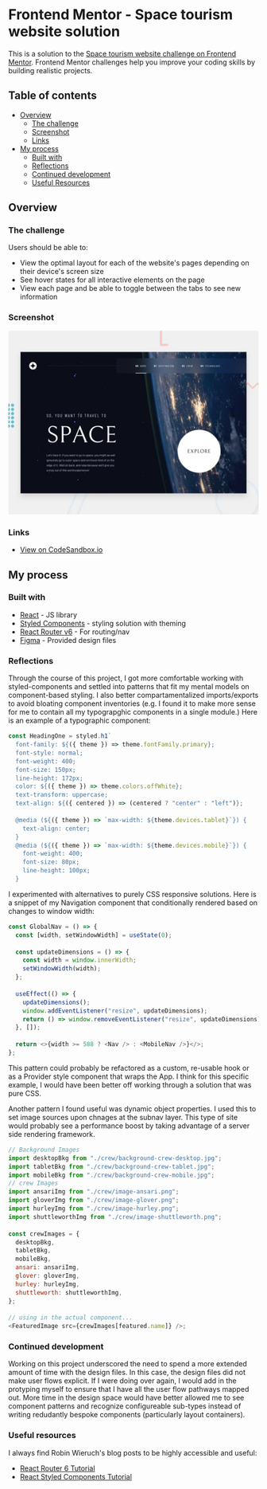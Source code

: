 # Frontend Mentor - Space tourism website solution

This is a solution to the [Space tourism website challenge on Frontend Mentor](https://www.frontendmentor.io/challenges/space-tourism-multipage-website-gRWj1URZ3). Frontend Mentor challenges help you improve your coding skills by building realistic projects.

## Table of contents

- [Overview](#overview)
  - [The challenge](#the-challenge)
  - [Screenshot](#screenshot)
  - [Links](#links)
- [My process](#my-process)
  - [Built with](#built-with)
  - [Reflections](#what-i-learned)
  - [Continued development](#continued-development)
  - [Useful Resources](#useful-resources)

## Overview

### The challenge

Users should be able to:

- View the optimal layout for each of the website's pages depending on their device's screen size
- See hover states for all interactive elements on the page
- View each page and be able to toggle between the tabs to see new information

### Screenshot

![preview](public/preview.jpg)

### Links

- [View on CodeSandbox.io](https://codesandbox.io/s/space-tourism-tfw2y9)

## My process

### Built with

- [React](https://reactjs.org/) - JS library
- [Styled Components](https://styled-components.com/) - styling solution with theming
- [React Router v6](https://reactrouter.com/) - For routing/nav
- [Figma](https://www.figma.com/) - Provided design files

### Reflections

Through the course of this project, I got more comfortable working with styled-components and settled into patterns that fit my mental models on component-based styling. I also better compartamentalized imports/exports to avoid bloating component inventories (e.g. I found it to make more sense for me to contain all my typograpghic components in a single module.) Here is an example of a typographic component:

```js
const HeadingOne = styled.h1`
  font-family: ${({ theme }) => theme.fontFamily.primary};
  font-style: normal;
  font-weight: 400;
  font-size: 150px;
  line-height: 172px;
  color: ${({ theme }) => theme.colors.offWhite};
  text-transform: uppercase;
  text-align: ${({ centered }) => (centered ? "center" : "left")};

  @media (${({ theme }) => `max-width: ${theme.devices.tablet}`}) {
    text-align: center;
  }
  @media (${({ theme }) => `max-width: ${theme.devices.mobile}`}) {
    font-weight: 400;
    font-size: 80px;
    line-height: 100px;
  }
```

I experimented with alternatives to purely CSS responsive solutions. Here is a snippet of my Navigation component that conditionally rendered based on changes to window width:

```js
const GlobalNav = () => {
  const [width, setWindowWidth] = useState(0);

  const updateDimensions = () => {
    const width = window.innerWidth;
    setWindowWidth(width);
  };

  useEffect(() => {
    updateDimensions();
    window.addEventListener("resize", updateDimensions);
    return () => window.removeEventListener("resize", updateDimensions);
  }, []);

  return <>{width >= 588 ? <Nav /> : <MobileNav />}</>;
};
```

This pattern could probably be refactored as a custom, re-usable hook or as a Provider style component that wraps the App. I think for this specific example, I would have been better off working through a solution that was pure CSS.

Another pattern I found useful was dynamic object properties. I used this to set image sources upon chnages at the subnav layer. This type of site would probably see a performance boost by taking advantage of a server side rendering framework.

```js
// Background Images
import desktopBkg from "./crew/background-crew-desktop.jpg";
import tabletBkg from "./crew/background-crew-tablet.jpg";
import mobileBkg from "./crew/background-crew-mobile.jpg";
// crew Images
import ansariImg from "./crew/image-ansari.png";
import gloverImg from "./crew/image-glover.png";
import hurleyImg from "./crew/image-hurley.png";
import shuttleworthImg from "./crew/image-shuttleworth.png";

const crewImages = {
  desktopBkg,
  tabletBkg,
  mobileBkg,
  ansari: ansariImg,
  glover: gloverImg,
  hurley: hurleyImg,
  shuttleworth: shuttleworthImg,
};

// using in the actual component...
<FeaturedImage src={crewImages[featured.name]} />;
```

### Continued development

Working on this project underscored the need to spend a more extended amount of time with the design files. In this case, the design files did not make user flows explicit. If I were doing over again, I would add in the protyping myself to ensure that I have all the user flow pathways mapped out. More time in the design space would have better allowed me to see component patterns and recognize configureable sub-types instead of writing redudantly bespoke components (particularly layout containers).

### Useful resources

I always find Robin Wieruch's blog posts to be highly accessible and useful:

- [React Router 6 Tutorial](https://www.robinwieruch.de/react-router/)
- [React Styled Components Tutorial](https://www.robinwieruch.de/react-styled-components/)
